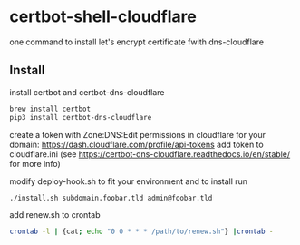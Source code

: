# certbot-shell-cloudflare

one command to install let's encrypt certificate fwith dns-cloudflare

## Install

install certbot and certbot-dns-cloudflare

```sh
brew install certbot
pip3 install certbot-dns-cloudflare
```

create a token with Zone:DNS:Edit permissions in cloudflare for your domain: <https://dash.cloudflare.com/profile/api-tokens>
add token to cloudflare.ini
(see <https://certbot-dns-cloudflare.readthedocs.io/en/stable/> for more info)

modify deploy-hook.sh to fit your environment
and to install run

```sh
./install.sh subdomain.foobar.tld admin@foobar.tld
```

add renew.sh to crontab

```sh
crontab -l | {cat; echo "0 0 * * * /path/to/renew.sh"} |crontab -
```
